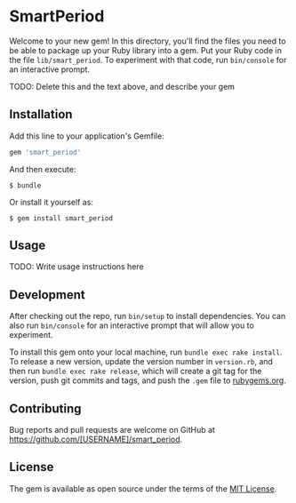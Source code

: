 # SmartPeriod

Welcome to your new gem! In this directory, you'll find the files you need to be able to package up your Ruby library into a gem. Put your Ruby code in the file `lib/smart_period`. To experiment with that code, run `bin/console` for an interactive prompt.

TODO: Delete this and the text above, and describe your gem

## Installation

Add this line to your application's Gemfile:

```ruby
gem 'smart_period'
```

And then execute:

    $ bundle

Or install it yourself as:

    $ gem install smart_period

## Usage

TODO: Write usage instructions here

## Development

After checking out the repo, run `bin/setup` to install dependencies. You can also run `bin/console` for an interactive prompt that will allow you to experiment.

To install this gem onto your local machine, run `bundle exec rake install`. To release a new version, update the version number in `version.rb`, and then run `bundle exec rake release`, which will create a git tag for the version, push git commits and tags, and push the `.gem` file to [rubygems.org](https://rubygems.org).

## Contributing

Bug reports and pull requests are welcome on GitHub at https://github.com/[USERNAME]/smart_period.

## License

The gem is available as open source under the terms of the [MIT License](https://opensource.org/licenses/MIT).
